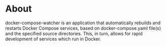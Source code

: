 # About
docker-compose-watcher is an application that automatically rebuilds and restarts Docker Compose services, based on docker-compose.yaml file(s) and the specified source directories. This, in turn, allows for rapid development of services which run in Docker.
